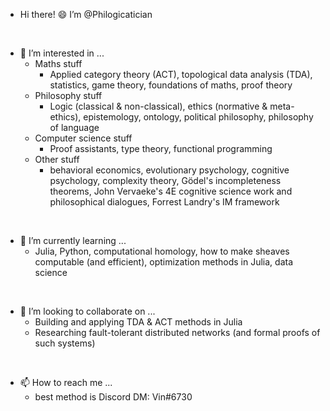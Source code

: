 - Hi there! 😄 I’m @Philogicatician

<br>

- 👀 I’m interested in ...
  - Maths stuff
    - Applied category theory (ACT), topological data analysis (TDA), statistics, game theory, foundations of maths, proof theory
  - Philosophy stuff
    - Logic (classical & non-classical), ethics (normative & meta-ethics), epistemology, ontology, political philosophy, philosophy of language
  - Computer science stuff
    - Proof assistants, type theory, functional programming
  - Other stuff
    - behavioral economics, evolutionary psychology, cognitive psychology, complexity theory, Gödel's incompleteness theorems, John Vervaeke's 4E cognitive science work and philosophical dialogues, Forrest Landry's IM framework

<br>

- 🌱 I’m currently learning ...
  - Julia, Python, computational homology, how to make sheaves computable (and efficient), optimization methods in Julia, data science

<br>

- 💞️ I’m looking to collaborate on ...
  - Building and applying TDA & ACT methods in Julia
  - Researching fault-tolerant distributed networks (and formal proofs of such systems)

<br>
  
- 📫 How to reach me ...
  - best method is Discord DM: Vin#6730

<!---
Philogicatician/Philogicatician is a ✨ special ✨ repository because its `README.md` (this file) appears on your GitHub profile.
You can click the Preview link to take a look at your changes.
--->
